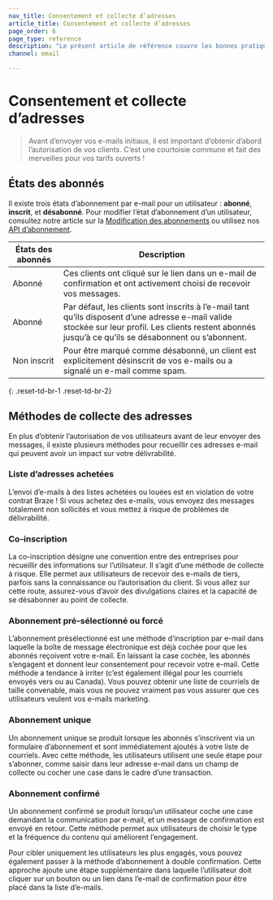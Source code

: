 ```yaml
---
nav_title: Consentement et collecte d’adresses
article_title: Consentement et collecte d’adresses
page_order: 6
page_type: reference
description: "Le présent article de référence couvre les bonnes pratiques pour recueillir le consentement et les adresses e-mail d’utilisateur et définit les différents états d’abonnement utilisateurs possibles."
channel: email

---
```


# Consentement et collecte d’adresses

> Avant d’envoyer vos e-mails initiaux, il est important d’obtenir d’abord l’autorisation de vos clients. C’est une courtoisie commune et fait des merveilles pour vos tarifs ouverts !

## États des abonnés

Il existe trois états d’abonnement par e-mail pour un utilisateur : **abonné**, **inscrit**, et **désabonné**. Pour modifier l’état d’abonnement d’un utilisateur, consultez notre article sur la [Modification des abonnements]({{site.baseurl}}/user_guide/message_building_by_channel/email/managing_user_subscriptions/#changing-subscriptions) ou utilisez nos [API d’abonnement]({{site.baseurl}}/api/endpoints/subscription_groups/post_update_user_subscription_group_status/).

| États des abonnés | Description |
|---|---|
| Abonné | Ces clients ont cliqué sur le lien dans un e-mail de confirmation et ont activement choisi de recevoir vos messages. |
| Abonné | Par défaut, les clients sont inscrits à l’e-mail tant qu’ils disposent d’une adresse e-mail valide stockée sur leur profil. Les clients restent abonnés jusqu’à ce qu’ils se désabonnent ou s’abonnent. |
| Non inscrit | Pour être marqué comme désabonné, un client est explicitement désinscrit de vos e-mails ou a signalé un e-mail comme spam. |
{: .reset-td-br-1 .reset-td-br-2}

## Méthodes de collecte des adresses

En plus d’obtenir l’autorisation de vos utilisateurs avant de leur envoyer des messages, il existe plusieurs méthodes pour recueillir ces adresses e-mail qui peuvent avoir un impact sur votre délivrabilité. 

### Liste d’adresses achetées

L’envoi d’e-mails à des listes achetées ou louées est en violation de votre contrat Braze ! Si vous achetez des e-mails, vous envoyez des messages totalement non sollicités et vous mettez à risque de problèmes de délivrabilité.

### Co-inscription

La co-inscription désigne une convention entre des entreprises pour recueillir des informations sur l’utilisateur. Il s’agit d’une méthode de collecte à risque. Elle permet aux utilisateurs de recevoir des e-mails de tiers, parfois sans la connaissance ou l’autorisation du client. Si vous allez sur cette route, assurez-vous d’avoir des divulgations claires et la capacité de se désabonner au point de collecte.

### Abonnement pré-sélectionné ou forcé

L’abonnement présélectionné est une méthode d’inscription par e-mail dans laquelle la boîte de message électronique est déjà cochée pour que les abonnés reçoivent votre e-mail. En laissant la case cochée, les abonnés s’engagent et donnent leur consentement pour recevoir votre e-mail. Cette méthode a tendance à irriter (c’est également illégal pour les courriels envoyés vers ou au Canada). Vous pouvez obtenir une liste de courriels de taille convenable, mais vous ne pouvez vraiment pas vous assurer que ces utilisateurs veulent vos e-mails marketing.

### Abonnement unique

Un abonnement unique se produit lorsque les abonnés s’inscrivent via un formulaire d’abonnement et sont immédiatement ajoutés à votre liste de courriels. Avec cette méthode, les utilisateurs utilisent une seule étape pour s’abonner, comme saisir dans leur adresse e-mail dans un champ de collecte ou cocher une case dans le cadre d’une transaction.

### Abonnement confirmé

Un abonnement confirmé se produit lorsqu’un utilisateur coche une case demandant la communication par e-mail, et un message de confirmation est envoyé en retour. Cette méthode permet aux utilisateurs de choisir le type et la fréquence du contenu qui améliorent l’engagement. 

Pour cibler uniquement les utilisateurs les plus engagés, vous pouvez également passer à la méthode d’abonnement à double confirmation. Cette approche ajoute une étape supplémentaire dans laquelle l’utilisateur doit cliquer sur un bouton ou un lien dans l’e-mail de confirmation pour être placé dans la liste d’e-mails. 
